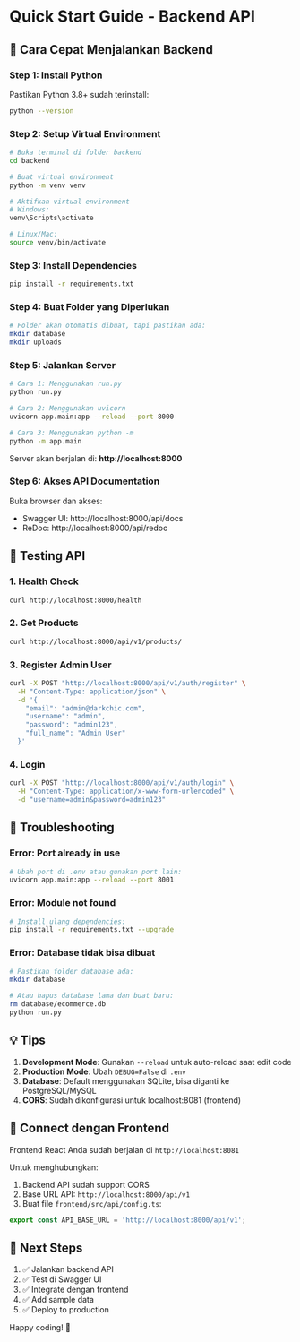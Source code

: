 # Quick Start Guide - Backend API

## 🚀 Cara Cepat Menjalankan Backend

### Step 1: Install Python
Pastikan Python 3.8+ sudah terinstall:
```bash
python --version
```

### Step 2: Setup Virtual Environment
```bash
# Buka terminal di folder backend
cd backend

# Buat virtual environment
python -m venv venv

# Aktifkan virtual environment
# Windows:
venv\Scripts\activate

# Linux/Mac:
source venv/bin/activate
```

### Step 3: Install Dependencies
```bash
pip install -r requirements.txt
```

### Step 4: Buat Folder yang Diperlukan
```bash
# Folder akan otomatis dibuat, tapi pastikan ada:
mkdir database
mkdir uploads
```

### Step 5: Jalankan Server
```bash
# Cara 1: Menggunakan run.py
python run.py

# Cara 2: Menggunakan uvicorn
uvicorn app.main:app --reload --port 8000

# Cara 3: Menggunakan python -m
python -m app.main
```

Server akan berjalan di: **http://localhost:8000**

### Step 6: Akses API Documentation
Buka browser dan akses:
- Swagger UI: http://localhost:8000/api/docs
- ReDoc: http://localhost:8000/api/redoc

## 📝 Testing API

### 1. Health Check
```bash
curl http://localhost:8000/health
```

### 2. Get Products
```bash
curl http://localhost:8000/api/v1/products/
```

### 3. Register Admin User
```bash
curl -X POST "http://localhost:8000/api/v1/auth/register" \
  -H "Content-Type: application/json" \
  -d '{
    "email": "admin@darkchic.com",
    "username": "admin",
    "password": "admin123",
    "full_name": "Admin User"
  }'
```

### 4. Login
```bash
curl -X POST "http://localhost:8000/api/v1/auth/login" \
  -H "Content-Type: application/x-www-form-urlencoded" \
  -d "username=admin&password=admin123"
```

## 🔧 Troubleshooting

### Error: Port already in use
```bash
# Ubah port di .env atau gunakan port lain:
uvicorn app.main:app --reload --port 8001
```

### Error: Module not found
```bash
# Install ulang dependencies:
pip install -r requirements.txt --upgrade
```

### Error: Database tidak bisa dibuat
```bash
# Pastikan folder database ada:
mkdir database

# Atau hapus database lama dan buat baru:
rm database/ecommerce.db
python run.py
```

## 💡 Tips

1. **Development Mode**: Gunakan `--reload` untuk auto-reload saat edit code
2. **Production Mode**: Ubah `DEBUG=False` di `.env`
3. **Database**: Default menggunakan SQLite, bisa diganti ke PostgreSQL/MySQL
4. **CORS**: Sudah dikonfigurasi untuk localhost:8081 (frontend)

## 📱 Connect dengan Frontend

Frontend React Anda sudah berjalan di `http://localhost:8081`

Untuk menghubungkan:

1. Backend API sudah support CORS
2. Base URL API: `http://localhost:8000/api/v1`
3. Buat file `frontend/src/api/config.ts`:

```typescript
export const API_BASE_URL = 'http://localhost:8000/api/v1';
```

## 🎯 Next Steps

1. ✅ Jalankan backend API
2. ✅ Test di Swagger UI
3. ✅ Integrate dengan frontend
4. ✅ Add sample data
5. ✅ Deploy to production

Happy coding! 🚀

